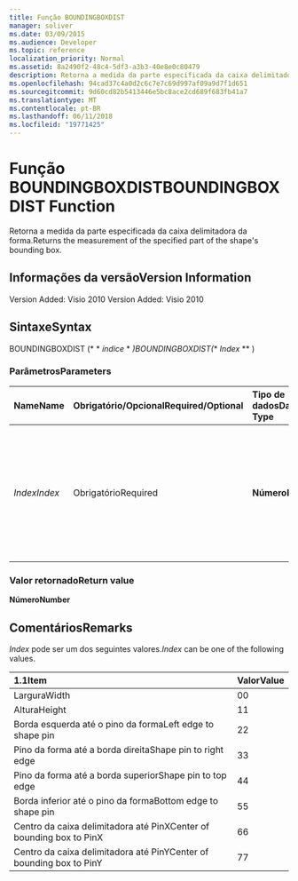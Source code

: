 ```yaml
---
title: Função BOUNDINGBOXDIST
manager: soliver
ms.date: 03/09/2015
ms.audience: Developer
ms.topic: reference
localization_priority: Normal
ms.assetid: 8a2490f2-48c4-5df3-a3b3-40e8e0c80479
description: Retorna a medida da parte especificada da caixa delimitadora da forma.
ms.openlocfilehash: 94cad37c4a0d2c6c7e7c69d997af09a9d7f1d651
ms.sourcegitcommit: 9d60cd82b5413446e5bc8ace2cd689f683fb41a7
ms.translationtype: MT
ms.contentlocale: pt-BR
ms.lasthandoff: 06/11/2018
ms.locfileid: "19771425"
---
```

# <a name="boundingboxdist-function"></a><span data-ttu-id="0732a-103">Função BOUNDINGBOXDIST</span><span class="sxs-lookup"><span data-stu-id="0732a-103">BOUNDINGBOXDIST Function</span></span>

<span data-ttu-id="0732a-104">Retorna a medida da parte especificada da caixa delimitadora da forma.</span><span class="sxs-lookup"><span data-stu-id="0732a-104">Returns the measurement of the specified part of the shape's bounding box.</span></span> 
  
## <a name="version-information"></a><span data-ttu-id="0732a-105">Informações da versão</span><span class="sxs-lookup"><span data-stu-id="0732a-105">Version Information</span></span>

<span data-ttu-id="0732a-106">Version Added: Visio 2010
</span><span class="sxs-lookup"><span data-stu-id="0732a-106">Version Added: Visio 2010</span></span> 
  
## <a name="syntax"></a><span data-ttu-id="0732a-107">Sintaxe</span><span class="sxs-lookup"><span data-stu-id="0732a-107">Syntax</span></span>

<span data-ttu-id="0732a-108">BOUNDINGBOXDIST (* * *índice* * *)</span><span class="sxs-lookup"><span data-stu-id="0732a-108">BOUNDINGBOXDIST(** *Index* ** )</span></span> 
  
### <a name="parameters"></a><span data-ttu-id="0732a-109">Parâmetros</span><span class="sxs-lookup"><span data-stu-id="0732a-109">Parameters</span></span>

|<span data-ttu-id="0732a-110">**Name**</span><span class="sxs-lookup"><span data-stu-id="0732a-110">**Name**</span></span>|<span data-ttu-id="0732a-111">**Obrigatório/Opcional**</span><span class="sxs-lookup"><span data-stu-id="0732a-111">**Required/Optional**</span></span>|<span data-ttu-id="0732a-112">**Tipo de dados**</span><span class="sxs-lookup"><span data-stu-id="0732a-112">**Data Type**</span></span>|<span data-ttu-id="0732a-113">**Descrição**</span><span class="sxs-lookup"><span data-stu-id="0732a-113">**Description**</span></span>|
|:-----|:-----|:-----|:-----|
| <span data-ttu-id="0732a-114">_Index_</span><span class="sxs-lookup"><span data-stu-id="0732a-114">_Index_</span></span> <br/> |<span data-ttu-id="0732a-115">Obrigatório</span><span class="sxs-lookup"><span data-stu-id="0732a-115">Required</span></span>  <br/> |<span data-ttu-id="0732a-116">**Número**</span><span class="sxs-lookup"><span data-stu-id="0732a-116">**Number**</span></span> <br/> |<span data-ttu-id="0732a-117">A parte da forma delimitadora da caixa para medir e retornar.</span><span class="sxs-lookup"><span data-stu-id="0732a-117">The part of the shape's bounding box to measure and return.</span></span> <span data-ttu-id="0732a-118">Consulte Comentários para obter os valores possíveis.</span><span class="sxs-lookup"><span data-stu-id="0732a-118">See Remarks for possible values.</span></span>  <br/> |
   
### <a name="return-value"></a><span data-ttu-id="0732a-119">Valor retornado</span><span class="sxs-lookup"><span data-stu-id="0732a-119">Return value</span></span>

 <span data-ttu-id="0732a-120">**Número**</span><span class="sxs-lookup"><span data-stu-id="0732a-120">**Number**</span></span>
  
## <a name="remarks"></a><span data-ttu-id="0732a-121">Comentários</span><span class="sxs-lookup"><span data-stu-id="0732a-121">Remarks</span></span>

 <span data-ttu-id="0732a-122">*Index* pode ser um dos seguintes valores.</span><span class="sxs-lookup"><span data-stu-id="0732a-122">*Index*  can be one of the following values.</span></span> 
  
|<span data-ttu-id="0732a-123">**1.1**</span><span class="sxs-lookup"><span data-stu-id="0732a-123">**Item**</span></span>|<span data-ttu-id="0732a-124">**Valor**</span><span class="sxs-lookup"><span data-stu-id="0732a-124">**Value**</span></span>|
|:-----|:-----|
|<span data-ttu-id="0732a-125">Largura</span><span class="sxs-lookup"><span data-stu-id="0732a-125">Width</span></span>  <br/> |<span data-ttu-id="0732a-126">0</span><span class="sxs-lookup"><span data-stu-id="0732a-126">0</span></span>  <br/> |
|<span data-ttu-id="0732a-127">Altura</span><span class="sxs-lookup"><span data-stu-id="0732a-127">Height</span></span>  <br/> |<span data-ttu-id="0732a-128">1</span><span class="sxs-lookup"><span data-stu-id="0732a-128">1</span></span>  <br/> |
|<span data-ttu-id="0732a-129">Borda esquerda até o pino da forma</span><span class="sxs-lookup"><span data-stu-id="0732a-129">Left edge to shape pin</span></span>  <br/> |<span data-ttu-id="0732a-130">2</span><span class="sxs-lookup"><span data-stu-id="0732a-130">2</span></span>  <br/> |
|<span data-ttu-id="0732a-131">Pino da forma até a borda direita</span><span class="sxs-lookup"><span data-stu-id="0732a-131">Shape pin to right edge</span></span>  <br/> |<span data-ttu-id="0732a-132">3</span><span class="sxs-lookup"><span data-stu-id="0732a-132">3</span></span>  <br/> |
|<span data-ttu-id="0732a-133">Pino da forma até a borda superior</span><span class="sxs-lookup"><span data-stu-id="0732a-133">Shape pin to top edge</span></span>  <br/> |<span data-ttu-id="0732a-134">4</span><span class="sxs-lookup"><span data-stu-id="0732a-134">4</span></span>  <br/> |
|<span data-ttu-id="0732a-135">Borda inferior até o pino da forma</span><span class="sxs-lookup"><span data-stu-id="0732a-135">Bottom edge to shape pin</span></span>  <br/> |<span data-ttu-id="0732a-136">5</span><span class="sxs-lookup"><span data-stu-id="0732a-136">5</span></span>  <br/> |
|<span data-ttu-id="0732a-137">Centro da caixa delimitadora até PinX</span><span class="sxs-lookup"><span data-stu-id="0732a-137">Center of bounding box to PinX</span></span>  <br/> |<span data-ttu-id="0732a-138">6</span><span class="sxs-lookup"><span data-stu-id="0732a-138">6</span></span>  <br/> |
|<span data-ttu-id="0732a-139">Centro da caixa delimitadora até PinY</span><span class="sxs-lookup"><span data-stu-id="0732a-139">Center of bounding box to PinY</span></span>  <br/> |<span data-ttu-id="0732a-140">7</span><span class="sxs-lookup"><span data-stu-id="0732a-140">7</span></span>  <br/> |
   

